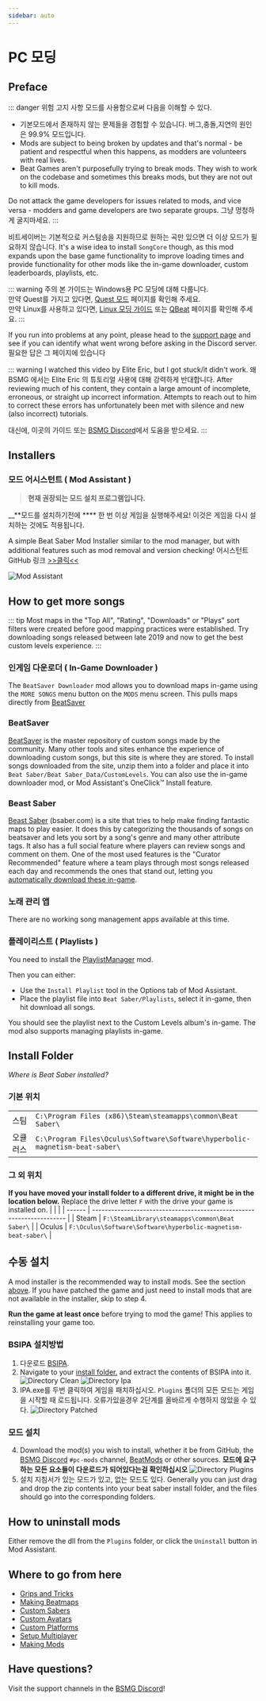 ```yaml
---
sidebar: auto
---
```


# PC 모딩

## Preface

::: danger 위험 고지 사항 모드를 사용함으로써 다음을 이해할 수 있다.

* 기본모드에서 존재하지 않는 문제들을 경험할 수 있습니다. 버그,충돌,지연의 원인은 99.9% 모드입니다.
* Mods are subject to being broken by updates and that's normal - be patient and respectful when this happens, as modders are volunteers with real lives.
* Beat Games aren't purposefully trying to break mods. They wish to work on the codebase and sometimes this breaks mods, but they are not out to kill mods.

Do not attack the game developers for issues related to mods, and vice versa - modders and game developers are two separate groups. 그냥 멍청하게 굴지마세요. :::

비트세이버는 기본적으로 커스텀송을 지원하므로 원하는 곡만 있으면 더 이상 모드가 필요하지 않습니다. It's a wise idea to install `SongCore` though, as this mod expands upon the base game functionality to improve loading times and provide functionality for other mods like the in-game downloader, custom leaderboards, playlists, etc.

::: warning 주의 본 가이드는 Windows용 PC 모딩에 대해 다룹니다.  
만약 Quest를 가지고 있다면, [Quest 모드](/quest-modding.md) 페이지를 확인해 주세요.  
만약 Linux를 사용하고 있다면, [Linux 모딩 가이드](/modding/linux.md) 또는 [QBeat](https://github.com/geefr/beatsaber-linux-goodies/blob/master/README.md) 페이지를 확인해 주세요. :::

If you run into problems at any point, please head to the [support page](./support) and see if you can identify what went wrong before asking in the Discord server. 필요한 답은 그 페이지에 있습니다

::: warning I watched this video by Elite Eric, but I got stuck/it didn't work. 왜 BSMG 에서는 Elite Eric 의 튜토리얼 사용에 대해 강력하게 반대합니다. After reviewing much of his content, they contain a large amount of incomplete, erroneous, or straight up incorrect information. Attempts to reach out to him to correct these errors has unfortunately been met with silence and new (also incorrect) tutorials.

대신에, 이곳의 가이드 또는 [BSMG Discord](https://discord.gg/beatsabermods)에서 도움을 받으세요. :::

## Installers

### 모드 어시스턴트 ( Mod Assistant )
> **현재 권장되는 모드 설치 프로그램입니다.**

__**모드를 설치하기전에 **** 한 번 이상 게임을 실행해주세요! 이것은 게임을 다시 설치하는 것에도 적용됩니다.

A simple Beat Saber Mod Installer similar to the mod manager, but with additional features such as mod removal and version checking! 어시스턴트 GitHub 링크 [>>클릭<<](https://github.com/Assistant/ModAssistant/releases/latest)

![Mod Assistant](~@images/beginners-guide/modassistant.png)

## How to get more songs
::: tip Most maps in the "Top All", "Rating", "Downloads" or "Plays" sort filters were created before good mapping practices were established. Try downloading songs released between late 2019 and now to get the best custom levels experience. :::

### 인게임 다운로더 ( In-Game Downloader )
The `BeatSaver Downloader` mod allows you to download maps in-game using the `MORE SONGS` menu button on the `MODS` menu screen. This pulls maps directly from [BeatSaver](https://beatsaver.com)

### BeatSaver
[BeatSaver](https://beatsaver.com) is the master repository of custom songs made by the community. Many other tools and sites enhance the experience of downloading custom songs, but this site is where they are stored. To install songs downloaded from the site, unzip them into a folder and place it into `Beat Saber/Beat Saber_Data/CustomLevels`. You can also use the in-game downloader mod, or Mod Assistant's OneClick™ Install feature.

### Beast Saber
[Beast Saber](https://www.bsaber.com) (bsaber.com) is a site that tries to help make finding fantastic maps to play easier. It does this by categorizing the thousands of songs on beatsaver and lets you sort by a song's genre and many other attribute tags. It also has a full social feature where players can review songs and comment on them. One of the most used features is the "Curator Recommended" feature where a team plays through most songs released each day and recommends the ones that stand out, letting you [automatically download these in-game](https://bsaber.com/beatsync/).

### 노래 관리 앱

There are no working song management apps available at this time.

### 플레이리스트 ( Playlists )
You need to install the [PlaylistManager](https://github.com/rithik-b/PlaylistManager/releases/latest) mod.

Then you can either:

* Use the `Install Playlist` tool in the Options tab of Mod Assistant.
* Place the playlist file into `Beat Saber/Playlists`, select it in-game, then hit download all songs.

You should see the playlist next to the Custom Levels album's in-game. The mod also supports managing playlists in-game.

## Install Folder
_Where is Beat Saber installed?_

### 기본 위치
|      |                                                                                      |
| ---- | ------------------------------------------------------------------------------------ |
| 스팀   | `C:\Program Files (x86)\Steam\steamapps\common\Beat Saber\`                  |
| 오큘러스 | `C:\Program Files\Oculus\Software\Software\hyperbolic-magnetism-beat-saber\` |

### 그 외 위치
**If you have moved your install folder to a different drive, it might be in the location below.** Replace the drive letter `F` with the drive your game is installed on.
|        |                                                                       |
| ------ | --------------------------------------------------------------------- |
| Steam  | `F:\SteamLibrary\steamapps\common\Beat Saber\`                 |
| Oculus | `F:\Oculus\Software\Software\hyperbolic-magnetism-beat-saber\` |

## 수동 설치
A mod installer is the recommended way to install mods. See the section [above](#installers). If you have patched the game and just need to install mods that are not available in the installer, skip to step 4.

**Run the game at least once** before trying to mod the game! This applies to reinstalling your game too.

### BSIPA 설치방법

1. 다운로드 [BSIPA](https://github.com/bsmg/BeatSaber-IPA-Reloaded/releases).
2. Navigate to your [install folder.](#install-folder) and extract the contents of BSIPA into it. ![Directory Clean](~@images/beginners-guide/directory-clean.png "Directory Clean") ![Directory Ipa](~@images/beginners-guide/directory-ipa.png "Directory Ipa")
3. IPA.exe를 두번 클릭하여 게임을 패치하십시오. `Plugins` 폴더의 모든 모드는 게임을 시작할 때 로드됩니다. 오류가있을경우 2단계를 올바르게 수행하지 않았을 수 있다. ![Directory Patched](~@images/beginners-guide/directory-patched.png "Directory Patched")

### 모드 설치

4. Download the mod(s) you wish to install, whether it be from GitHub, the [BSMG Discord](https://discord.com/invite/beatsabermods) `#pc-mods` channel,  [BeatMods](https://beatmods.com/#/mods) or other sources. **모드에 요구하는 모든 요소들이 다운로드가 되어있다는걸 확인하십시오** ![Directory Plugins](~@images/beginners-guide/directory-plugins.png "Directory Plugins")
5. 설치 지침서가 있는 모드가 있고, 없는 모드도 있다. Generally you can just drag and drop the zip contents into your beat saber install folder, and the files should go into the corresponding folders.

## How to uninstall mods
Either remove the dll from the `Plugins` folder, or click the `Uninstall` button in Mod Assistant.

## Where to go from here

* [Grips and Tricks](./grips-and-tricks.md)
* [Making Beatmaps](/mapping/)
* [Custom Sabers](/models/custom-sabers.md)
* [Custom Avatars](/models/custom-avatars.md)
* [Custom Platforms](/models/custom-platforms.md)
* [Setup Multiplayer](https://bs.assistant.moe/Multiplayer/)
* [Making Mods](/modding/)

## Have questions?
Visit the support channels in the [BSMG Discord](https://discord.gg/beatsabermods)!
